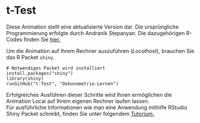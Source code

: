 t-Test
============

Diese Animation stellt eine aktualisierte Version dar. Die ursprüngliche Programmierung erfolgte durch Andranik Stepanyan. Die dazugehörigen R-Codes finden Sie [hier.](https://github.com/andronikoss/t-Test)

Um die Animation auf Ihrem Rechner auszuführen (_Localhost_), brauchen Sie das R Packet `shiny`. 

```
# Notwendiges Packet wird installiert
install.packages("shiny")
library(shiny)
runGitHub("t-Test", "Oekonometrie-Lernen")
```

Erfolgreiches Ausführen dieser Schritte wird Ihnen ermöglichen die Animation Local auf Ihrem eigenen Rechner laufen lassen.   
Für ausführliche Informationen wie man eine Anwendung mithilfe RStudio Shiny Packet schreibt, finden Sie unter folgendem [Tutorium.](http://shiny.rstudio.com/tutorial/)

